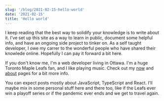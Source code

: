 ```yaml
---
slug: '/blog/2021-02-15-hello-world'
date: '2021-02-15'
title: 'Hello world'
---
```


I keep reading that the best way to solidify your knowledge is to write about it. I've set up this site as a way to learn in public, document some helpful info, and have an ongoing side project to tinker on. As a self taught developer, I owe my carrer to the wonderful people who have shared their knowlede online. Hopefully I can pay it forward a bit here.

If you don't know me, I'm a web developer living in Ottawa. I'm a huge Toronto Maple Leafs fan, and I like playing music. Check out my [now](/now) and [about](/about) pages for a bit more info.

You can expect posts mostly about JavaScript, TypeScript and React. I'll maybe mix in some personal stuff here and there too, like if the Leafs ever win a playoff series or if the pandemic ever ends and we get to travel again.
